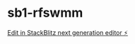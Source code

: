 # sb1-rfswmm

[Edit in StackBlitz next generation editor ⚡️](https://stackblitz.com/~/github.com/LJH-GDSZ/sb1-rfswmm)